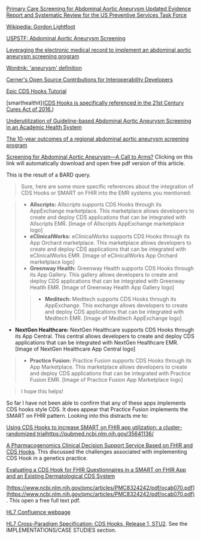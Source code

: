 [Primary Care Screening for Abdominal Aortic Aneurysm Updated Evidence Report and Systematic Review for the US Preventive Services Task Force](https://pubmed.ncbi.nlm.nih.gov/31821436/)

[Wikipedia: Gordon Lightfoot](https://en.wikipedia.org/wiki/Gordon_Lightfoot#2000s)

[USPSTF: Abdominal Aortic Aneurysm Screening](https://uspreventiveservicestaskforce.org/uspstf/recommendation/abdominal-aortic-aneurysm-screening)

[Leveraging the electronic medical record to implement an abdominal aortic aneurysm screening program](https://europepmc.org/article/MED/24507825)

[Wordnik: 'aneurysm' definition](https://www.wordnik.com/words/aneurysm)

[Cerner's Open Source Contributions for Interoperability Developers](https://engineering.cerner.com/blog/cerners-open-source-contributions-for-interoperability-developers/)

[Epic CDS Hooks Tutorial](https://fhir.epic.com/Documentation?docId=cds-hooks)

[smarthealthit]([CDS Hooks is specifically referenced in the 21st Century Cures Act of 2016.](https://smarthealthit.org/))

[Underutilization of Guideline-based Abdominal Aortic Aneurysm Screening in an Academic Health System](https://pubmed.ncbi.nlm.nih.gov/34942338/)

[The 10-year outcomes of a regional abdominal aortic aneurysm screening program ](https://pubmed.ncbi.nlm.nih.gov/30922750/)

[Screening for Abdominal Aortic Aneurysm—A Call to Arms?](https://jamanetwork.com/journals/jamanetworkopen/articlepdf/2757207/mell_2019_ed_190015.pdf) Clicking on this link will automatically download and open free pdf version of this article. 

This is the result of a BARD query. 

>Sure, here are some more specific references about the integration of CDS Hooks or SMART on FHIR into the EMR systems you mentioned:

>* **Allscripts:** Allscripts supports CDS Hooks through its AppExchange marketplace. This marketplace allows developers to create and deploy CDS applications that can be integrated with Allscripts EMR.
[Image of Allscripts AppExchange marketplace logo]
>* **eClinicalWorks:** eClinicalWorks supports CDS Hooks through its App Orchard marketplace. This marketplace allows developers to create and deploy CDS applications that can be integrated with eClinicalWorks EMR.
[Image of eClinicalWorks App Orchard marketplace logo]
>* **Greenway Health:** Greenway Health supports CDS Hooks through its App Gallery. This gallery allows developers to create and deploy CDS applications that can be integrated with Greenway Health EMR.
[Image of Greenway Health App Gallery logo]
>>* **Meditech:** Meditech supports CDS Hooks through its AppExchange. This exchange allows developers to create and deploy CDS applications that can be integrated with Meditech EMR.
[Image of Meditech AppExchange logo]
* **NextGen Healthcare:** NextGen Healthcare supports CDS Hooks through its App Central. This central allows developers to create and deploy CDS applications that can be integrated with NextGen Healthcare EMR.
[Image of NextGen Healthcare App Central logo]
>* **Practice Fusion:** Practice Fusion supports CDS Hooks through its App Marketplace. This marketplace allows developers to create and deploy CDS applications that can be integrated with Practice Fusion EMR.
[Image of Practice Fusion App Marketplace logo]

>I hope this helps!

So far I have not been able to confirm that any of these apps implements CDS hooks style CDS. It does appear that Practice Fusion implements the SMART on FHIR pattern. Looking into this distracts me to: 

[Using CDS Hooks to increase SMART on FHIR app utilization: a cluster-randomized trial]()https://pubmed.ncbi.nlm.nih.gov/35641136/

[A Pharmacogenomics Clinical Decision Support Service Based on FHIR and CDS Hooks](https://pubmed.ncbi.nlm.nih.gov/30605914/). This discussed the challenges associated with implementing CDS Hook in a genetics practice. 

[Evaluating a CDS Hook for FHIR Questionnaires in a SMART on FHIR App and an Existing Dermatological CDS System](https://pubmed.ncbi.nlm.nih.gov/37172143/)

[https://www.ncbi.nlm.nih.gov/pmc/articles/PMC8324242/pdf/ocab070.pdf](https://www.ncbi.nlm.nih.gov/pmc/articles/PMC8324242/pdf/ocab070.pdf). This open a free full text pdf. 

[HL7 Confluence webpage](https://confluence.hl7.org/display/CDS/Standards)

[HL7 Cross-Paradigm Specification: CDS Hooks, Release 1, STU2](http://www.hl7.org/implement/standards/product_brief.cfm?product_id=497). See the IMPLEMENTATIONS/CASE STUDIES section. 
